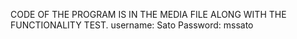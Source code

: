 CODE OF THE PROGRAM IS IN THE MEDIA FILE ALONG WITH THE FUNCTIONALITY TEST.
 username: Sato
 Password: mssato
